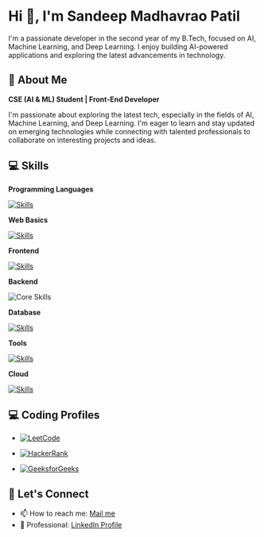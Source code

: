 
# Hi 👋, I'm Sandeep Madhavrao Patil

I'm a passionate developer in the second year of my B.Tech, focused on AI, Machine Learning, and Deep Learning. I enjoy building AI-powered applications and exploring the latest advancements in technology.
## 🚀 About Me

**CSE (AI & ML) Student | Front-End Developer**

I'm passionate about exploring the latest tech, especially in the fields of AI, Machine Learning, and Deep Learning. I'm eager to learn and stay updated on emerging technologies while connecting with talented professionals to collaborate on interesting projects and ideas.

## 💻 Skills

**Programming Languages**  

[![Skills](https://skillicons.dev/icons?i=c,cpp,java,py,js)](https://skillicons.dev)

**Web Basics**  

[![Skills](https://skillicons.dev/icons?i=html,css)](https://skillicons.dev)

**Frontend**  

[![Skills](https://skillicons.dev/icons?i=react,next,tailwindcss,bootstrap)](https://skillicons.dev)

**Backend**  

![Core Skills](https://skillicons.dev/icons?i=nodejs,expressjs)

**Database**  

[![Skills](https://skillicons.dev/icons?i=mysql,mongodb)](https://skillicons.dev)

**Tools**  

[![Skills](https://skillicons.dev/icons?i=git,github,figma,postman,vscode)](https://skillicons.dev)

**Cloud**  


[![Skills](https://skillicons.dev/icons?i=vercel)](https://skillicons.dev)







## 💻 Coding Profiles

- [![LeetCode](https://img.shields.io/badge/LeetCode-Profile-blue)](https://leetcode.com/u/23ag1a66b7/)

- [![HackerRank](https://img.shields.io/badge/HackerRank-Profile-blue)](https://www.hackerrank.com/profile/23ag1a66b7)

- [![GeeksforGeeks](https://img.shields.io/badge/GeeksforGeeks-Profile-brightgreen)](https://www.geeksforgeeks.org/user/23ag1ah767/)


## 🤝 Let's Connect

- 📫 How to reach me: [Mail me ](mailto:sandeepatil10705@gmail.com)
- 💼 Professional: [LinkedIn Profile](https://www.linkedin.com/in/psandeep2005/)
